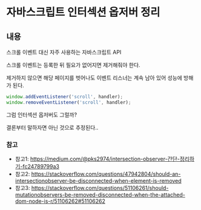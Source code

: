 # 자바스크립트 인터섹션 옵저버 정리

## 내용

스크롤 이벤트 대신 자주 사용하는 자바스크립트 API

스크롤 이벤트는 등록한 뒤 필요가 없어지면 제거해줘야 한다.

제거하지 않으면 해당 페이지를 벗어나도 이벤트 리스너는 계속 남아 있어 성능에 방해가 된다.

```js
window.addEventListener('scroll', handler);
window.removeEventListener('scroll', handler);
```

그럼 인터섹션 옵저버도 그럴까?

결론부터 말하자면 아닌 것으로 추정된다..

### 참고

- 참고1: https://medium.com/@pks2974/intersection-observer-간단-정리하기-fc24789799a3
- 참고2: https://stackoverflow.com/questions/47942804/should-an-intersectionobserver-be-disconnected-when-element-is-removed
- 참고3: https://stackoverflow.com/questions/51106261/should-mutationobservers-be-removed-disconnected-when-the-attached-dom-node-is-r/51106262#51106262